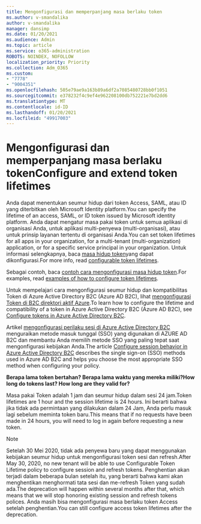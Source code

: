 ```yaml
---
title: Mengonfigurasi dan memperpanjang masa berlaku token
ms.author: v-smandalika
author: v-smandalika
manager: dansimp
ms.date: 01/20/2021
ms.audience: Admin
ms.topic: article
ms.service: o365-administration
ROBOTS: NOINDEX, NOFOLLOW
localization_priority: Priority
ms.collection: Adm_O365
ms.custom:
- "7778"
- "9004351"
ms.openlocfilehash: 505e79ae9a163b89a6df2a7085480728bb0f1051
ms.sourcegitcommit: e378232f4c9ef4e962208100db752221e7bd2dd6
ms.translationtype: MT
ms.contentlocale: id-ID
ms.lasthandoff: 01/20/2021
ms.locfileid: "49917003"
---
```

# <a name="configure-and-extend-token-lifetimes"></a><span data-ttu-id="04714-102">Mengonfigurasi dan memperpanjang masa berlaku token</span><span class="sxs-lookup"><span data-stu-id="04714-102">Configure and extend token lifetimes</span></span>

<span data-ttu-id="04714-103">Anda dapat menentukan seumur hidup dari token Access, SAML, atau ID yang diterbitkan oleh Microsoft Identity platform.</span><span class="sxs-lookup"><span data-stu-id="04714-103">You can specify the lifetime of an access, SAML, or ID token issued by Microsoft identity platform.</span></span> <span data-ttu-id="04714-104">Anda dapat mengatur masa pakai token untuk semua aplikasi di organisasi Anda, untuk aplikasi multi-penyewa (multi-organisasi), atau untuk prinsip layanan tertentu di organisasi Anda.</span><span class="sxs-lookup"><span data-stu-id="04714-104">You can set token lifetimes for all apps in your organization, for a multi-tenant (multi-organization) application, or for a specific service principal in your organization.</span></span> <span data-ttu-id="04714-105">Untuk informasi selengkapnya, baca [masa hidup token](https://docs.microsoft.com/azure/active-directory/develop/active-directory-configurable-token-lifetimes)yang dapat dikonfigurasi.</span><span class="sxs-lookup"><span data-stu-id="04714-105">For more info, read [configurable token lifetimes](https://docs.microsoft.com/azure/active-directory/develop/active-directory-configurable-token-lifetimes).</span></span>

<span data-ttu-id="04714-106">Sebagai contoh, baca [contoh cara mengonfigurasi masa hidup token](https://docs.microsoft.com/azure/active-directory/develop/configure-token-lifetimes).</span><span class="sxs-lookup"><span data-stu-id="04714-106">For examples, read [examples of how to configure token lifetimes](https://docs.microsoft.com/azure/active-directory/develop/configure-token-lifetimes).</span></span>

<span data-ttu-id="04714-107">Untuk mempelajari cara mengonfigurasi seumur hidup dan kompatibilitas Token di Azure Active Directory B2C (Azure AD B2C), lihat [mengonfigurasi Token di B2C direktori aktif Azure](https://docs.microsoft.com/azure/active-directory-b2c/configure-tokens?pivots=b2c-user-flow).</span><span class="sxs-lookup"><span data-stu-id="04714-107">To learn how to configure the lifetime and compatibility of a token in Azure Active Directory B2C (Azure AD B2C), see [Configure tokens in Azure Active Directory B2C](https://docs.microsoft.com/azure/active-directory-b2c/configure-tokens?pivots=b2c-user-flow).</span></span>

<span data-ttu-id="04714-108">Artikel [mengonfigurasi perilaku sesi di Azure Active Directory B2C](https://docs.microsoft.com/azure/active-directory-b2c/session-behavior?pivots=b2c-user-flow) menguraikan metode masuk tunggal (SSO) yang digunakan di AZURE AD B2C dan membantu Anda memilih metode SSO yang paling tepat saat mengonfigurasi kebijakan Anda.</span><span class="sxs-lookup"><span data-stu-id="04714-108">The article [Configure session behavior in Azure Active Directory B2C](https://docs.microsoft.com/azure/active-directory-b2c/session-behavior?pivots=b2c-user-flow) describes the single sign-on (SSO) methods used in Azure AD B2C and helps you choose the most appropriate SSO method when configuring your policy.</span></span>

<span data-ttu-id="04714-109">**Berapa lama token bertahan? Berapa lama waktu yang mereka miliki?**</span><span class="sxs-lookup"><span data-stu-id="04714-109">**How long do tokens last? How long are they valid for?**</span></span>

<span data-ttu-id="04714-110">Masa pakai Token adalah 1 jam dan seumur hidup dalam sesi 24 jam.</span><span class="sxs-lookup"><span data-stu-id="04714-110">Token lifetimes are 1 hour and the session lifetime is 24 hours.</span></span> <span data-ttu-id="04714-111">Ini berarti bahwa jika tidak ada permintaan yang dilakukan dalam 24 Jam, Anda perlu masuk lagi sebelum meminta token baru.</span><span class="sxs-lookup"><span data-stu-id="04714-111">This means that if no requests have been made in 24 hours, you will need to log in again before requesting a new token.</span></span>

> [!NOTE]
> <span data-ttu-id="04714-112">Setelah 30 Mei 2020, tidak ada penyewa baru yang dapat menggunakan kebijakan seumur hidup untuk mengonfigurasi token sesi dan refresh.</span><span class="sxs-lookup"><span data-stu-id="04714-112">After May 30, 2020, no new tenant will be able to use Configurable Token Lifetime policy to configure session and refresh tokens.</span></span> <span data-ttu-id="04714-113">Penghentian akan terjadi dalam beberapa bulan setelah itu, yang berarti bahwa kami akan menghentikan menghormati tata sesi dan me-refresh Token yang sudah ada.</span><span class="sxs-lookup"><span data-stu-id="04714-113">The deprecation will happen within several months after that, which means that we will stop honoring existing session and refresh tokens polices.</span></span> <span data-ttu-id="04714-114">Anda masih bisa mengonfigurasi masa berlaku token Access setelah penghentian.</span><span class="sxs-lookup"><span data-stu-id="04714-114">You can still configure access token lifetimes after the deprecation.</span></span>






